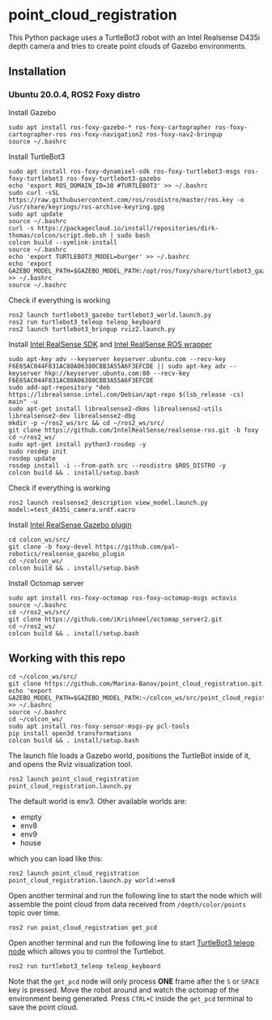 # point_cloud_registration
This Python package uses a TurtleBot3 robot with an Intel Realsense D435i depth camera and tries to create point clouds of Gazebo environments.

## Installation
### Ubuntu 20.0.4, ROS2 Foxy distro
Install Gazebo
```
sudo apt install ros-foxy-gazebo-* ros-foxy-cartographer ros-foxy-cartographer-ros ros-foxy-navigation2 ros-foxy-nav2-bringup
source ~/.bashrc
```

Install TurtleBot3
```
sudo apt install ros-foxy-dynamixel-sdk ros-foxy-turtlebot3-msgs ros-foxy-turtlebot3 ros-foxy-turtlebot3-gazebo
echo 'export ROS_DOMAIN_ID=30 #TURTLEBOT3' >> ~/.bashrc
sudo curl -sSL https://raw.githubusercontent.com/ros/rosdistro/master/ros.key -o /usr/share/keyrings/ros-archive-keyring.gpg
sudo apt update
source ~/.bashrc 
curl -s https://packagecloud.io/install/repositories/dirk-thomas/colcon/script.deb.sh | sudo bash
colcon build --symlink-install
source ~/.bashrc
echo 'export TURTLEBOT3_MODEL=burger' >> ~/.bashrc
echo 'export GAZEBO_MODEL_PATH=$GAZEBO_MODEL_PATH:/opt/ros/foxy/share/turtlebot3_gazebo/models' >> ~/.bashrc
source ~/.bashrc 
```

Check if everything is working
```
ros2 launch turtlebot3_gazebo turtlebot3_world.launch.py
ros2 run turtlebot3_teleop teleop_keyboard 
ros2 launch turtlebot3_bringup rviz2.launch.py
```

Install [Intel RealSense SDK](https://github.com/IntelRealSense/librealsense) and [Intel RealSense ROS wrapper](https://github.com/IntelRealSense/realsense-ros)
```
sudo apt-key adv --keyserver keyserver.ubuntu.com --recv-key F6E65AC044F831AC80A06380C8B3A55A6F3EFCDE || sudo apt-key adv --keyserver hkp://keyserver.ubuntu.com:80 --recv-key F6E65AC044F831AC80A06380C8B3A55A6F3EFCDE
sudo add-apt-repository "deb https://librealsense.intel.com/Debian/apt-repo $(lsb_release -cs) main" -u
sudo apt-get install librealsense2-dkms librealsense2-utils librealsense2-dev librealsense2-dbg
mkdir -p ~/ros2_ws/src && cd ~/ros2_ws/src/
git clone https://github.com/IntelRealSense/realsense-ros.git -b foxy
cd ~/ros2_ws/
sudo apt-get install python3-rosdep -y
sudo rosdep init
rosdep update
rosdep install -i --from-path src --rosdistro $ROS_DISTRO -y
colcon build && . install/setup.bash
```

Check if everything is working
```
ros2 launch realsense2_description view_model.launch.py model:=test_d435i_camera.urdf.xacro
```

Install [Intel RealSense Gazebo plugin](https://github.com/pal-robotics/realsense_gazebo_plugin)
```
cd colcon_ws/src/
git clone -b foxy-devel https://github.com/pal-robotics/realsense_gazebo_plugin
cd ~/colcon_ws/
colcon build && . install/setup.bash
```

Install Octomap server
```
sudo apt install ros-foxy-octomap ros-foxy-octomap-msgs octovis
source ~/.bashrc
cd ~/ros2_ws/src/
git clone https://github.com/iKrishneel/octomap_server2.git
cd ~/ros2_ws/
colcon build && . install/setup.bash
```

## Working with this repo
```
cd ~/colcon_ws/src/
git clone https://github.com/Marina-Banov/point_cloud_registration.git
echo 'export GAZEBO_MODEL_PATH=$GAZEBO_MODEL_PATH:~/colcon_ws/src/point_cloud_registration/sdf/models' >> ~/.bashrc
source ~/.bashrc
cd ~/colcon_ws/
sudo apt install ros-foxy-sensor-msgs-py pcl-tools
pip install open3d transformations
colcon build && . install/setup.bash
```

The launch file loads a Gazebo world, positions the TurtleBot inside of it, and opens the Rviz visualization tool.
```
ros2 launch point_cloud_registration point_cloud_registration.launch.py
```
The default world is env3. Other available worlds are:
- empty
- env8
- env9
- house

which you can load like this:
```
ros2 launch point_cloud_registration point_cloud_registration.launch.py world:=env8
```

Open another terminal and run the following line to start the node which will assemble the point cloud from data received from `/depth/color/points` topic over time.
```
ros2 run point_cloud_registration get_pcd
```

Open another terminal and run the following line to start [TurtleBot3 teleop node](https://github.com/ROBOTIS-GIT/turtlebot3/blob/foxy-devel/turtlebot3_teleop/turtlebot3_teleop/script/teleop_keyboard.py) which allows you to control the Turtlebot.
```
ros2 run turtlebot3_teleop teleop_keyboard
```
Note that the `get_pcd` node will only process **ONE** frame after the `S` or `SPACE` key is pressed. Move the robot around and watch the octomap of the environment being generated. Press `CTRL+C` inside the `get_pcd` terminal to save the point cloud.

